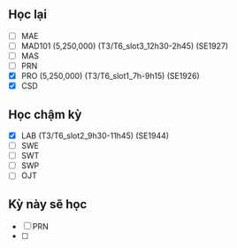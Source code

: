 ## Học lại
- [ ] MAE
- [ ] MAD101 (5,250,000) (T3/T6_slot3_12h30-2h45) (SE1927)
- [ ] MAS
- [ ] PRN
- [x] PRO  (5,250,000) (T3/T6_slot1_7h-9h15) (SE1926)
- [x] CSD
## Học chậm kỳ
- [x] LAB (T3/T6_slot2_9h30-11h45) (SE1944)
- [ ] SWE
- [ ] SWT
- [ ] SWP
- [ ] OJT

## Kỳ này sẽ học
- [ ] PRN
- [ ] 